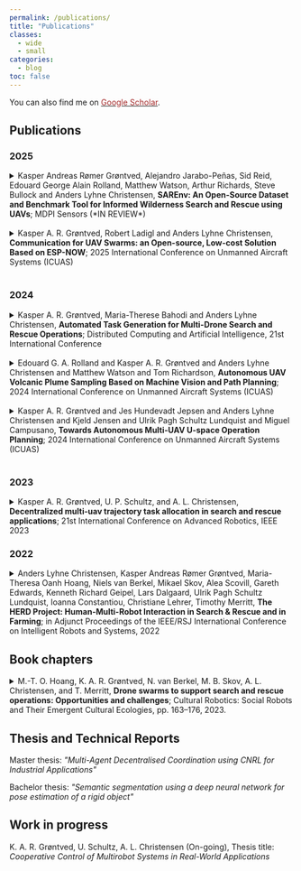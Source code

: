 ```yaml
---
permalink: /publications/
title: "Publications"
classes: 
  - wide
  - small
categories:
  - blog
toc: false
---
```


You can also find me on <a href="https://scholar.google.com/citations?user=NuJ_4VAAAAAJ&hl" target="_blank"><font color="brown">Google Scholar</font></a>.

## Publications

### 2025

<details>
    <summary>Kasper Andreas Rømer Grøntved, Alejandro Jarabo-Peñas, Sid Reid, Edouard George Alain Rolland, Matthew Watson, Arthur Richards, Steve Bullock and Anders Lyhne Christensen, <b>SAREnv: An Open-Source Dataset and Benchmark Tool for Informed Wilderness Search and Rescue using UAVs</b>; MDPI Sensors (*IN REVIEW*)
    </summary>
    <br>
    <b>Abstract:</b> Unmanned Aerial Vehicles~(UAVs) play an increasingly vital role in wilderness Search and Rescue~(SAR) operations by enhancing situational awareness and extending the capabilities of human teams. Yet, a lack of standardized benchmarks has impeded the systematic evaluation of single- and multi-agent path-planning algorithms. This paper introduces an open-source dataset and evaluation framework to address this gap. The framework comprises 60 geospatial scenarios across four distinct European environments, featuring high-resolution probability maps. We present a lost person probabilistic model derived from statistical models of lost person behavior. We provide a suite of tools for evaluating search paths against five baseline methods: Spiral, Concentric Circles, Pizza Zigzag, Greedy, and Random Exploration, using three quantitative metrics: Accumulated Probability of Detection, Time-Discounted Probability of Detection, and Lost Person Discovery Score. We provide an evaluation framework to facilitate the comparative analysis of single- and multi-agent path planning algorithms, supporting both the baseline methods presented and custom user-defined path generators. By providing a structured and extensible framework, this work establishes a foundation for the rigorous and reproducible assessment of UAV search strategies in complex wilderness environments.
</details>
<br>

<details>
    <summary>Kasper A. R. Grøntved, Robert Ladigl and Anders Lyhne Christensen, <b>Communication for UAV Swarms: an Open-source, Low-cost Solution Based on ESP-NOW</b>; 2025 International Conference on Unmanned Aircraft Systems (ICUAS)
    </summary>
    <br>
    <b>Abstract:</b> Multi-UAV systems typically require complex infrastructure to deploy in real-world scenarios, limiting their accessibility and scalability. In addition, current research often relies on custom solutions or proprietary hardware to facilitate inter-UAV communication. In this paper, we propose an open-source, low-cost, plug-and-play solution to enable decentralized UAV-to-UAV communication over 2.4GHz Wi-Fi using a connectionless protocol. Our approach simplifies the deployment of decentralized systems by allowing UAVs to easily exchange any type of binary data, seamlessly interfacing with ROS2. The solution uses an ad-hoc style network that allows UAVs to join or leave dynamically without requiring centralized governance or a priori configuration. We describe the architecture of the system, assess the network performance in an outdoor environment using UAVs, and evaluate the system's ability to share information as a swarm through hardware-in-the-loop (HITL) and experiments using UAVs. Our results show that the proposed system facilitates connectivity and is able to transmit mission-critical data for real-world UAV operations. HITL experiments show that a decentralized planning algorithm running on three simulated UAVs can effectively reach consensus on decentralized task allocation. We have made the code public and thus provide a viable solution for researchers seeking to implement decentralized UAV swarms using cost-effective commercial-off-the-shelf (COTS) hardware and minimal infrastructure.
</details>
<br>

### 2024

<details>
    <summary>Kasper A. R. Grøntved, Maria-Therese Bahodi and Anders Lyhne Christensen, <b> Automated Task Generation for Multi-Drone Search and Rescue Operations</b>; Distributed Computing and Artificial Intelligence, 21st International Conference
    </summary>
    <br>
    <b>Abstract:</b>Drones are currently an indispensable tool for emergency response teams performing wilderness Search And Rescue (SAR), as they can cover large and possibly inaccessible areas efficiently. It is, however, still unclear how a drone operator can effectively engage and control a system composed of multiple autonomous robots, especially in unstructured and outdoor environments. This paper reports on ongoing work in the project HERD --- Human-AI Collaboration: Engaging and Controlling Swarms of Robots and Drones [6], in which we focus on how to enable an operator to control multi-drone systems.We present a tool for generating tasks and plans for multiple drones in wilderness SAR scenarios. The central aspect of our approach is to improve the search quality by automatically generating tasks to ensure timely coverage of high-risk areas, such as ditches, lake/sea banks, and beneath tree lines, where distressed people are likely to be found.
</details>
<br>

<details>
    <summary>Edouard G. A. Rolland and Kasper A. R. Grøntved and Anders Lyhne Christensen and Matthew Watson and Tom Richardson, <b>Autonomous UAV Volcanic Plume Sampling Based on Machine Vision and Path Planning</b>; 2024 International Conference on Unmanned Aircraft Systems (ICUAS)
    </summary>
    <br>
    <b>Abstract: </b>Drones currently serve as a valuable tool for in-situ sampling of volcanic plumes, but they still involve manual piloting. In this paper, we enable autonomous dual plume sampling by using a machine vision model to detect eruptions. When an eruption is detected, a sampling trajectory is automatically generated to intercept the plume twice to collect comparative samples. The machine vision model is developed by training a YOLOv8 object detection model thanks to a database of 1505 images that feature labelled plumes. The obtained average precision value of the model's plume class, at 90.7%, is comparable to that of state-of-the-art models for wildfire smoke monitoring. The performance of this method is assessed using a software-in-the-loop simulation of the drone and a simulated plume model. Although the results confirm the efficacy of using a machine vision model for triggering an onboard path-planning algorithm, it also suggests the potential for a hybrid strategy that integrates visual servoing with our proposed path-planning approach.
</details>
<br>

<details>
    <summary>Kasper A. R. Grøntved and Jes Hundevadt Jepsen and Anders Lyhne Christensen and Kjeld Jensen and Ulrik Pagh Schultz Lundquist and Miguel Campusano, <b>Towards Autonomous Multi-UAV U-space Operation Planning</b>; 2024 International Conference on Unmanned Aircraft Systems (ICUAS)
    </summary>
    <br>
    <b>Abstract: </b>One of the main challenges in the real-world adoption of multi-Uncrewed Aerial Vehicle (UAV) systems lies in the specification of operations and the management of dynamic tasks in varied operational contexts. In this paper, we propose a multi-UAV planning architecture to reduce the level of specialized expertise necessary for handling multi-UAV systems. Furthermore, this work is the first step towards designing a multi-UAV planning architecture that integrates with the U-space services specified in EU regulatory 2021/664. We propose two declarative languages: (i) an Agent-Language for expressing mitigation and safety objectives for individual UAVs, and (ii) an Operation-Language to enable users to plan high-level multi-UAV operations based on the available resources. The languages enable automatic on-the-fly re-planning if any UAVs abort the mission unexpectedly. The initial result of the multi-UAV planning architecture is showcased in three simulated UAVs running as Software-In-The-Loop (SITL), to demonstrate its capabilities.
</details>
<br>

### 2023 
<details>
    <summary>Kasper A. R. Grøntved, U. P. Schultz, and A. L. Christensen, <b>Decentralized multi-uav trajectory task allocation in search and rescue applications</b>; 21st International Conference on Advanced Robotics, IEEE 2023</summary>
    <br>
    <b>Abstract:</b> Multi-UAV systems have significant potential to enhance search and rescue~(SAR) operations, since a search area can be covered faster than current approaches when multiple UAVs operate in parallel. While recent advancements within the field of multi-robot coverage planning have yielded promising results, current algorithms are predominately centralized. In this paper, we present a generalization of the well-known decentralized consensus-based bundle algorithm~(CBBA), that enables efficient task allocation in multi-UAV SAR operations. The generalized algorithm considers tasks as trajectories between two points where the traversal direction for each task is optimized in the task allocation process. We carry out a series of simulation-based experiments on benchmark problems and compare our results to a state-of-the-art centralized solution. We find that our novel decentralized approach yields times to completion similar to those achieved with a centralized coverage path planning approach, with only $1.9\%$ overhead cost. We furthermore find that our approach performs $6\%$ better than point allocations while scaling well with the number of UAVs involved in the search effort.
</details>

### 2022

<details>
    <summary>Anders Lyhne Christensen, Kasper Andreas Rømer Grøntved, Maria-Theresa Oanh Hoang, Niels van Berkel, Mikael Skov, Alea Scovill, Gareth Edwards, Kenneth Richard Geipel, Lars Dalgaard, Ulrik Pagh Schultz Lundquist, Ioanna Constantiou, Christiane Lehrer, Timothy Merritt, <b>The HERD Project: Human-Multi-Robot Interaction in Search & Rescue and in Farming</b>;   in Adjunct Proceedings of the IEEE/RSJ International Conference on Intelligent Robots and Systems, 2022</summary>
    <br>
    <b>Abstract:</b> Large-scale multi-robot systems have numerous potential real-world applications. It is, however, still unclear how a human operator can effectively engage and control a system composed of multiple autonomous robots, especially in unstructured and outdoor environments. This paper reports on ongoing work in the project HERD --- Human-AI Collaboration: Engaging and Controlling Swarms of Robots and Drones, in which we focus on two concrete use cases from industrial partners, namely farming and search \& rescue. One of the industrial partners, Agro Intelligence ApS, currently sells autonomous farming robots, while the other, Robotto ApS, develops autonomous drone-based monitoring solutions for emergency responders. Both partners aim to scale their technologies to multi-robot/multi-drone operations. In this paper, we present the two use cases, their differences and similarities, challenges and preliminary results.
</details>

## Book chapters

<details>
    <summary>M.-T. O. Hoang, K. A. R. Grøntved, N. van Berkel, M. B. Skov, A. L. Christensen, and T. Merritt, <b>Drone swarms to support search and rescue operations: Opportunities and challenges</b>; Cultural Robotics: Social Robots and Their Emergent Cultural Ecologies, pp. 163–176, 2023.</summary>
    <br>
    <b>Abstract:</b> Emergency services organizations are committed to the challenging task of saving people in distress and minimizing harm across a wide range of events, including accidents, natural disasters, and search and rescue. The teams responsible for these operations use advanced equipment to support their missions. Given the risks and the time pressure of these missions, however, adopting new technologies requires careful testing and preparation. Drones have become a valuable technology in recent years for emergency services teams employed to locate people across vast and difficult to traverse terrains. These unmanned aerial vehicles are faster and cheaper to deploy than traditional crewed aircraft. While an individual drone can be helpful to personnel by quickly offering a bird's eye view, future scenarios may allow multiple drones working together as a swarm to reduce the time required to locate a person. Given these potentially high payoffs, we explored the challenges and opportunities of drone swarms in search and rescue operations. We conducted interviews as well as initial user studies with relevant stakeholders  to understand the challenges and opportunities for drone swarms in the context of search and rescue. Through this, we gained insights to inform the development of prototypes for drone swarm control interfaces, including both technical and human interaction concerns. While drone swarms can likely benefit search and rescue operations, the significant shift from single drones to swarms may necessitate re-imagining how rescue missions are conducted. We distill our findings into five key research challenges: visualization, situational awareness, technical issues, team culture, and public perception. We discuss initial steps to investigate these further.

</details>

## Thesis and Technical Reports

Master thesis: *"Multi-Agent Decentralised Coordination using CNRL for Industrial Applications"*

Bachelor thesis: *"Semantic segmentation using a deep neural network for pose estimation of a rigid object"*

## Work in progress

K. A. R. Grøntved, U. Schultz, A. L. Christensen (On-going), Thesis title: *Cooperative Control of Multirobot Systems in Real-World Applications*
